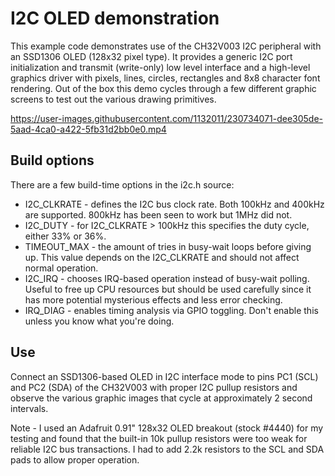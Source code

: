 # I2C OLED demonstration
This example code demonstrates use of the CH32V003 I2C peripheral with an SSD1306
OLED (128x32 pixel type). It provides a generic I2C port initialization and
transmit (write-only) low level interface and a high-level graphics driver with
pixels, lines, circles, rectangles and 8x8 character font rendering. Out of the
box this demo cycles through a few different graphic screens to test out the
various drawing primitives.


https://user-images.githubusercontent.com/1132011/230734071-dee305de-5aad-4ca0-a422-5fb31d2bb0e0.mp4

## Build options
There are a few build-time options in the i2c.h source:
* I2C_CLKRATE - defines the I2C bus clock rate. Both 100kHz and 400kHz are supported.
800kHz has been seen to work but 1MHz did not.
* I2C_DUTY - for I2C_CLKRATE > 100kHz this specifies the duty cycle, either 33% or 36%.
* TIMEOUT_MAX - the amount of tries in busy-wait loops before giving up. This value
depends on the I2C_CLKRATE and should not affect normal operation.
* I2C_IRQ - chooses IRQ-based operation instead of busy-wait polling. Useful to
free up CPU resources but should be used carefully since it has more potential
mysterious effects and less error checking.
* IRQ_DIAG - enables timing analysis via GPIO toggling. Don't enable this unless
you know what you're doing.

## Use
Connect an SSD1306-based OLED in I2C interface mode to pins PC1 (SCL) and PC2 (SDA)
of the CH32V003 with proper I2C pullup resistors and observe the various graphic
images that cycle at approximately 2 second intervals.

Note - I used an Adafruit 0.91" 128x32 OLED breakout (stock #4440) for my testing
and found that the built-in 10k pullup resistors were too weak for reliable I2C
bus transactions. I had to add 2.2k resistors to the SCL and SDA pads to allow
proper operation.

